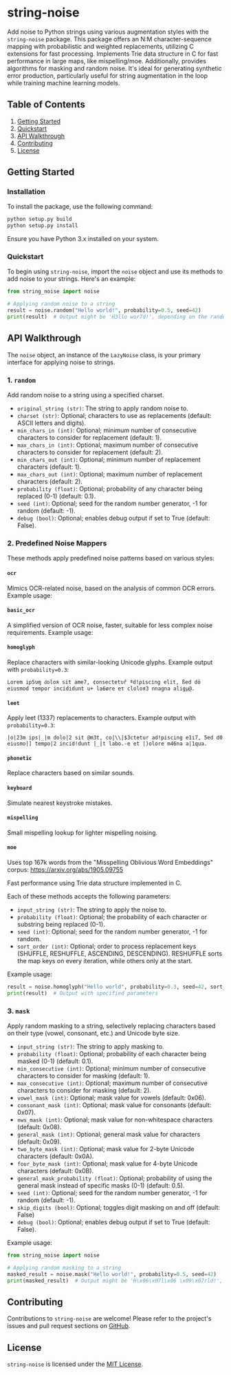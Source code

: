 # string-noise
Add noise to Python strings using various augmentation styles with the `string-noise` package. This package offers an N:M character-sequence mapping with probabilistic and weighted replacements, utilizing C extensions for fast processing. Implements Trie data structure in C for fast performance in large maps, like mispelling/moe. Additionally, provides algorithms for masking and random noise. It's ideal for generating synthetic error production, particularly useful for string augmentation in the loop while training machine learning models.

## Table of Contents
1. [Getting Started](#getting-started)
2. [Quickstart](#quickstart)
3. [API Walkthrough](#api-walkthrough)
4. [Contributing](#contributing)
5. [License](#license)

## Getting Started

### Installation
To install the package, use the following command:
```bash
python setup.py build
python setup.py install
```
Ensure you have Python 3.x installed on your system.

### Quickstart
To begin using `string-noise`, import the `noise` object and use its methods to add noise to your strings. Here's an example:

```python
from string_noise import noise

# Applying random noise to a string
result = noise.random("Hello world!", probability=0.5, seed=42)
print(result)  # Output might be 'H3llo wor7d!', depending on the random seed
```

## API Walkthrough

The `noise` object, an instance of the `LazyNoise` class, is your primary interface for applying noise to strings.

### 1. `random`
Add random noise to a string using a specified charset.

- `original_string (str)`: The string to apply random noise to.
- `charset (str)`: Optional; characters to use as replacements (default: ASCII letters and digits).
- `min_chars_in (int)`: Optional; minimum number of consecutive characters to consider for replacement (default: 1).
- `max_chars_in (int)`: Optional; maximum number of consecutive characters to consider for replacement (default: 2).
- `min_chars_out (int)`: Optional; minimum number of replacement characters (default: 1).
- `max_chars_out (int)`: Optional; maximum number of replacement characters (default: 2).
- `probability (float)`: Optional; probability of any character being replaced (0-1) (default: 0.1).
- `seed (int)`: Optional; seed for the random number generator, -1 for random (default: -1).
- `debug (bool)`: Optional; enables debug output if set to True (default: False).

### 2. Predefined Noise Mappers
These methods apply predefined noise patterns based on various styles:

#### `ocr`
Mimics OCR-related noise, based on the analysis of common OCR errors. Example usage:

#### `basic_ocr`
A simplified version of OCR noise, faster, suitable for less complex noise requirements. Example usage:

#### `homoglyph`
Replace characters with similar-looking Unicode glyphs. Example output with `probability=0.3`:
```
Lorem ip5υɱ ԁoloя sit ame7, ¢onsectetυř ªd!ρіscіng еlit, ßed dö eiusmоd τеmpor inсidіdunt u+ la6øre eτ cloloя3 nnаgna аligμ@.
```

#### `leet`
Apply leet (1337) replacements to characters. Example output with `probability=0.3`:
```
|o|23m ips|_|m dolo|2 sit @m3t, co|\\|$3ctetur ad!piscing e1i7, 5ed d0 eiusmo|] tempo|2 incid!dunt |_|t labo.-e et |)olore m46na a|1qua.
```

#### `phonetic`
Replace characters based on similar sounds.

#### `keyboard`
Simulate nearest keystroke mistakes.

#### `mispelling`
Small mispelling lookup for lighter mispelling noising.

#### `moe`
Uses top 167k words from the "Misspelling Oblivious Word Embeddings" corpus: https://arxiv.org/abs/1905.09755

Fast performance using Trie data structure implemented in C.


Each of these methods accepts the following parameters:

- `input_string (str)`: The string to apply the noise to.
- `probability (float)`: Optional; the probability of each character or substring being replaced (0-1).
- `seed (int)`: Optional; seed for the random number generator, -1 for random.
- `sort_order (int)`: Optional; order to process replacement keys (SHUFFLE, RESHUFFLE, ASCENDING, DESCENDING). RESHUFFLE sorts the map keys on every iteration, while others only at the start.

Example usage:
```python
result = noise.homoglyph("Hello world", probability=0.3, seed=42, sort_order=SHUFFLE)
print(result)  # Output with specified parameters
```

### 3. `mask`
Apply random masking to a string, selectively replacing characters based on their type (vowel, consonant, etc.) and Unicode byte size.

- `input_string (str)`: The string to apply masking to.
- `probability (float)`: Optional; probability of each character being masked (0-1) (default: 0.1).
- `min_consecutive (int)`: Optional; minimum number of consecutive characters to consider for masking (default: 1).
- `max_consecutive (int)`: Optional; maximum number of consecutive characters to consider for masking (default: 2).
- `vowel_mask (int)`: Optional; mask value for vowels (default: 0x06).
- `consonant_mask (int)`: Optional; mask value for consonants (default: 0x07).
- `nws_mask (int)`: Optional; mask value for non-whitespace characters (default: 0x08).
- `general_mask (int)`: Optional; general mask value for characters (default: 0x09).
- `two_byte_mask (int)`: Optional; mask value for 2-byte Unicode characters (default: 0x0A).
- `four_byte_mask (int)`: Optional; mask value for 4-byte Unicode characters (default: 0x0B).
- `general_mask_probability (float)`: Optional; probability of using the general mask instead of specific masks (0-1) (default: 0.5).
- `seed (int)`: Optional; seed for the random number generator, -1 for random (default: -1).
- `skip_digits (bool)`: Optional; toggles digit masking on and off (default: False)
- `debug (bool)`: Optional; enables debug output if set to True (default: False).

Example usage:
```python
from string_noise import noise

# Applying random masking to a string
masked_result = noise.mask("Hello world!", probability=0.5, seed=42)
print(masked_result)  # Output might be 'H\x06\x07l\x06 \x09\x07rld!', depending on the random seed
```

## Contributing
Contributions to `string-noise` are welcome! Please refer to the project's issues and pull request sections on [GitHub](https://github.com/your-repository-url).

## License
`string-noise` is licensed under the [MIT License](https://opensource.org/licenses/MIT).


